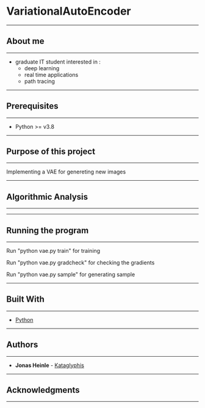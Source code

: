 # VariationalAutoEncoder

--------
## About me
--------
 - graduate IT student interested in :
    - deep learning
    - real time applications 
    - path tracing

--------
## Prerequisites
--------

- Python >= v3.8

--------------------------
## Purpose of this project
--------------------------
Implementing a VAE for genereting new images
 
--------------------
## Algorithmic Analysis
--------------------


--------------------
## Running the program
--------------------
Run "python vae.py train" for training

Run "python vae.py gradcheck" for checking the gradients

Run "python vae.py sample" for generating sample

--------------------
## Built With
--------------------

* [Python](https://www.python.org/)

--------------------
## Authors
--------------------

* **Jonas Heinle** - [Kataglyphis](https://github.com/Kataglyphis)

--------------------
## Acknowledgments
--------------------
